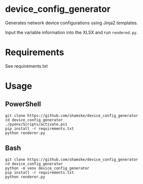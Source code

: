 # device_config_generator
Generates network device configurations using Jinja2 templates.

Input the variable information into the XLSX and run `rendered.py`.

# Requirements
See requirements.txt

# Usage

## PowerShell
```shell
git clone https://github.com/shamske/device_config_generator
cd device_config_generator
./pyenv/Scripts/activate.ps1
pip install -r requirements.txt
python renderer.py  
```

## Bash
```shell
git clone https://github.com/shamske/device_config_generator
cd device_config_generator
python -m venv device_config_generator
pip install -r requirements.txt
python renderer.py  
```
